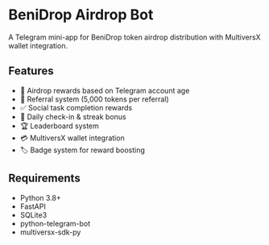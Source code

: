 # BeniDrop Airdrop Bot

A Telegram mini-app for BeniDrop token airdrop distribution with MultiversX wallet integration.

## Features

- 🎁 Airdrop rewards based on Telegram account age
- 👥 Referral system (5,000 tokens per referral)
- ✅ Social task completion rewards
- 📅 Daily check-in & streak bonus
- 🏆 Leaderboard system
- 💳 MultiversX wallet integration
- 🏷️ Badge system for reward boosting


## Requirements

- Python 3.8+
- FastAPI
- SQLite3
- python-telegram-bot
- multiversx-sdk-py